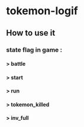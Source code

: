 # tokemon-logif

## How to use it

### state flag in game : 

####  > battle 
####  > start 
####  > run
####  > tokemon_killed
####  > inv_full